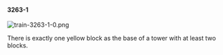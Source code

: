 #### 3263-1
![train-3263-1-0.png](https://github.com/lil-lab/nlvr/raw/master/nlvr/train/images/44/train-3263-1-0.png "train-3263-1-0.png")

There is exactly one yellow block as the base of a tower with at least two blocks.